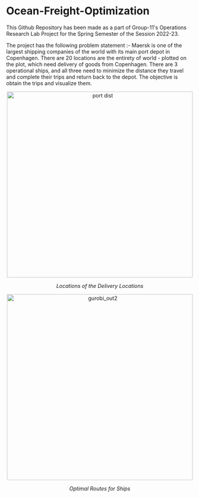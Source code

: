 # Ocean-Freight-Optimization
This Github Repository has been made as a part of Group-11's Operations Research Lab Project for the Spring Semester of the Session 2022-23.


The project has the following problem statement :-
Maersk is one of the largest shipping companies of the world with its main port depot in Copenhagen. There are 20 locations are the entirety of world - plotted on the plot, which need delivery of goods from Copenhagen. There are 3 operational ships, and all three need to minimize the distance they travel and complete their trips and return back to the depot. The objective is obtain the trips and visualize them.
<p align="center">
<img width="500" alt="port dist" src="https://github.com/Vedantpalit/Ocean-Freight-Optimization/assets/102275067/900a7314-68df-4931-bec5-2ee5adaf21c4">
</p>
<p align="center">
<i>Locations of the Delivery Locations</i>
</p>
<p align="center">
<img width="500" alt="gurobi_out2" src="https://github.com/Vedantpalit/Ocean-Freight-Optimization/assets/102275067/375ed5c9-54fb-405d-bb47-a29319ec1847">
</p>
<p align="center">
<i>Optimal Routes for Ships</i>
</p>
